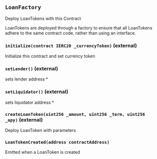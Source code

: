 ## `LoanFactory`

Deploy LoanTokens with this Contract


LoanTokens are deployed through a factory to ensure that all
LoanTokens adhere to the same contract code, rather than using an interface.


### `initialize(contract IERC20 _currencyToken)` (external)



Initialize this contract and set currency token


### `setLender()` (external)



sets lender address *

### `setLiquidator()` (external)



sets liquidator address *

### `createLoanToken(uint256 _amount, uint256 _term, uint256 _apy)` (external)



Deploy LoanToken with parameters



### `LoanTokenCreated(address contractAddress)`



Emitted when a LoanToken is created


